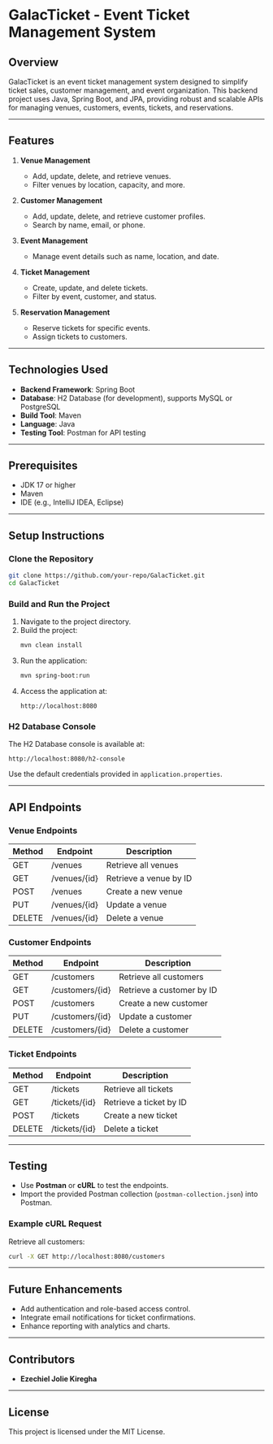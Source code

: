 # GalacTicket - Event Ticket Management System

## Overview
GalacTicket is an event ticket management system designed to simplify ticket sales, customer management, and event organization. This backend project uses Java, Spring Boot, and JPA, providing robust and scalable APIs for managing venues, customers, events, tickets, and reservations.

---

## Features
1. **Venue Management**
   - Add, update, delete, and retrieve venues.
   - Filter venues by location, capacity, and more.

2. **Customer Management**
   - Add, update, delete, and retrieve customer profiles.
   - Search by name, email, or phone.

3. **Event Management**
   - Manage event details such as name, location, and date.

4. **Ticket Management**
   - Create, update, and delete tickets.
   - Filter by event, customer, and status.

5. **Reservation Management**
   - Reserve tickets for specific events.
   - Assign tickets to customers.

---

## Technologies Used
- **Backend Framework**: Spring Boot
- **Database**: H2 Database (for development), supports MySQL or PostgreSQL
- **Build Tool**: Maven
- **Language**: Java
- **Testing Tool**: Postman for API testing

---

## Prerequisites
- JDK 17 or higher
- Maven
- IDE (e.g., IntelliJ IDEA, Eclipse)

---

## Setup Instructions

### Clone the Repository
```bash
git clone https://github.com/your-repo/GalacTicket.git
cd GalacTicket
```

### Build and Run the Project
1. Navigate to the project directory.
2. Build the project:
   ```bash
   mvn clean install
   ```
3. Run the application:
   ```bash
   mvn spring-boot:run
   ```
4. Access the application at:
   ```
   http://localhost:8080
   ```

### H2 Database Console
The H2 Database console is available at:
```
http://localhost:8080/h2-console
```
Use the default credentials provided in `application.properties`.

---

## API Endpoints

### Venue Endpoints
| Method | Endpoint             | Description              |
|--------|----------------------|--------------------------|
| GET    | /venues             | Retrieve all venues      |
| GET    | /venues/{id}        | Retrieve a venue by ID   |
| POST   | /venues             | Create a new venue       |
| PUT    | /venues/{id}        | Update a venue           |
| DELETE | /venues/{id}        | Delete a venue           |

### Customer Endpoints
| Method | Endpoint             | Description               |
|--------|----------------------|---------------------------|
| GET    | /customers          | Retrieve all customers    |
| GET    | /customers/{id}     | Retrieve a customer by ID |
| POST   | /customers          | Create a new customer     |
| PUT    | /customers/{id}     | Update a customer         |
| DELETE | /customers/{id}     | Delete a customer         |

### Ticket Endpoints
| Method | Endpoint              | Description               |
|--------|-----------------------|---------------------------|
| GET    | /tickets             | Retrieve all tickets      |
| GET    | /tickets/{id}        | Retrieve a ticket by ID   |
| POST   | /tickets             | Create a new ticket       |
| DELETE | /tickets/{id}        | Delete a ticket           |

---

## Testing
- Use **Postman** or **cURL** to test the endpoints.
- Import the provided Postman collection (`postman-collection.json`) into Postman.

### Example cURL Request
Retrieve all customers:
```bash
curl -X GET http://localhost:8080/customers
```

---

## Future Enhancements
- Add authentication and role-based access control.
- Integrate email notifications for ticket confirmations.
- Enhance reporting with analytics and charts.

---

## Contributors
- **Ezechiel Jolie Kiregha**

---

## License
This project is licensed under the MIT License.

